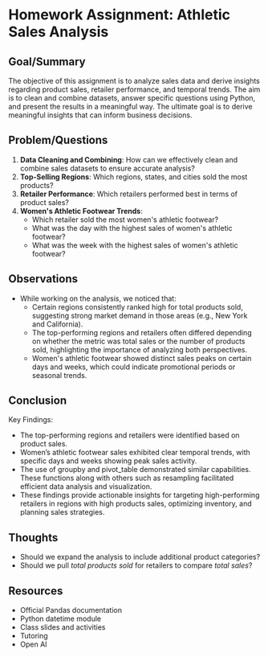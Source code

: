 # Homework Assignment: Athletic Sales Analysis

## Goal/Summary
The objective of this assignment is to analyze sales data and derive insights regarding product sales, retailer performance, and temporal trends. The aim is to clean and combine datasets, answer specific questions using Python, and present the results in a meaningful way. The ultimate goal is to derive meaningful insights that can inform business decisions.

## Problem/Questions
1. **Data Cleaning and Combining**: How can we effectively clean and combine sales datasets to ensure accurate analysis?
2. **Top-Selling Regions**: Which regions, states, and cities sold the most products?
3. **Retailer Performance**: Which retailers performed best in terms of product sales?
4. **Women's Athletic Footwear Trends**: 
   - Which retailer sold the most women's athletic footwear?
   - What was the day with the highest sales of women's athletic footwear?
   - What was the week with the highest sales of women's athletic footwear?

## Observations
- While working on the analysis, we noticed that:
  - Certain regions consistently ranked high for total products sold, suggesting strong market demand in those areas (e.g., New York and California).
  - The top-performing regions and retailers often differed depending on whether the metric was total sales or the number of products sold, highlighting the importance of analyzing both perspectives.
  - Women's athletic footwear showed distinct sales peaks on certain days and weeks, which could indicate promotional periods or seasonal trends.

## Conclusion
Key Findings:
- The top-performing regions and retailers were identified based on product sales.
- Women’s athletic footwear sales exhibited clear temporal trends, with specific days and weeks showing peak sales activity.
- The use of groupby and pivot_table demonstrated similar capabilities. These functions along with others such as resampling facilitated efficient data analysis and visualization.
- These findings provide actionable insights for targeting high-performing retailers in regions with high products sales, optimizing inventory, and planning sales strategies.

## Thoughts 
- Should we expand the analysis to include additional product categories?
- Should we pull _total products sold_ for retailers to compare _total sales_?

## Resources
- Official Pandas documentation
- Python datetime module
- Class slides and activities
- Tutoring
- Open AI


